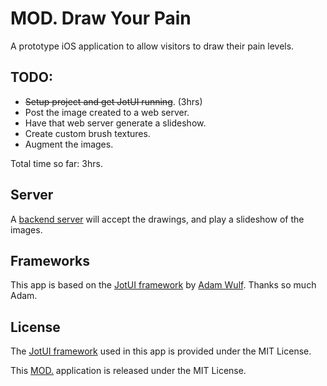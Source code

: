 # MOD. Draw Your Pain

A prototype iOS application to allow visitors to draw their pain levels.

## TODO:

* ~~Setup project and get JotUI running~~. (3hrs)
* Post the image created to a web server.
* Have that web server generate a slideshow.
* Create custom brush textures.
* Augment the images.

Total time so far: 3hrs.

## Server

A [backend server](https://github.com/MODatUniSA/mod-image-server) will accept the drawings, and play a slideshow of the images.

## Frameworks
This app is based on the [JotUI framework](https://github.com/adamwulf/JotUI) by [Adam Wulf](http://twitter.com/adamwulf). Thanks so much Adam.


## License
The [JotUI framework](https://github.com/adamwulf/JotUI) used in this app is provided under the MIT License.

This [MOD.](https://mod.org.au) application is released under the MIT License.
